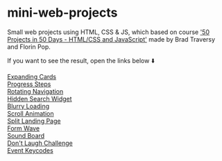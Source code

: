 # mini-web-projects
Small web projects using HTML, CSS &amp; JS, which  based on course ['50 Projects in 50 Days - HTML/CSS and JavaScript'](https://www.udemy.com/course/50-projects-50-days/) made by Brad Traversy and Florin Pop.

If you want to see the result, open the links below :arrow_down:

[Expanding Cards](https://expanding-cards-1.netlify.app/)<br/>
[Progress Steps](https://progress-steps-2.netlify.app/)<br/>
[Rotating Navigation](https://rotating-navigation-3.netlify.app/)<br/>
[Hidden Search Widget](https://hidden-search-4.netlify.app/)<br/>
[Blurry Loading](https://blurry-loading-5.netlify.app/)<br/>
[Scroll Animation](https://scroll-animation-6.netlify.app/)<br/>
[Split Landing Page](https://split-landing-page-7.netlify.app/)<br/>
[Form Wave](https://form-wave-8.netlify.app/)<br/>
[Sound Board](https://sound-board-9.netlify.app/)<br/>
[Don't Laugh Challenge](https://dad-jokes-10.netlify.app/)<br/>
[Event Keycodes](https://event-keycodes-11.netlify.app/)<br/>